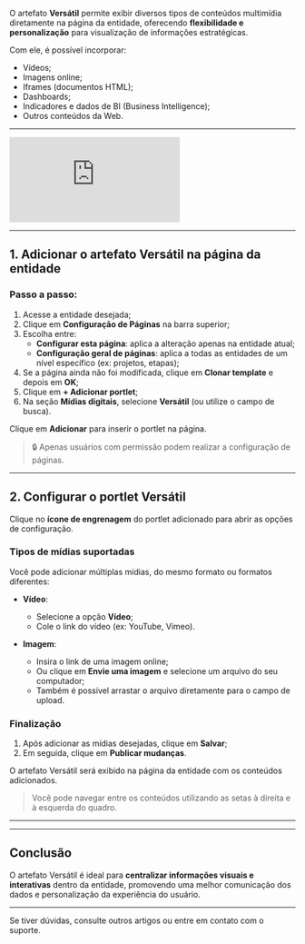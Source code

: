 O artefato **Versátil** permite exibir diversos tipos de conteúdos multimídia diretamente na página da entidade, oferecendo **flexibilidade e personalização** para visualização de informações estratégicas.

Com ele, é possível incorporar:

- Vídeos;
- Imagens online;
- Iframes (documentos HTML);
- Dashboards;
- Indicadores e dados de BI (Business Intelligence);
- Outros conteúdos da Web.
  
---

<div class="video-container">
  <iframe
    src="https://player.vimeo.com/video/1121498442"
    title="Tutoria Vimeo"
    frameborder="0"
    allow="autoplay; fullscreen; picture-in-picture"
    allowfullscreen>
  </iframe>
</div>

---

## 1. Adicionar o artefato Versátil na página da entidade

### Passo a passo:

1. Acesse a entidade desejada;
2. Clique em **Configuração de Páginas** na barra superior;
3. Escolha entre:
   - **Configurar esta página**: aplica a alteração apenas na entidade atual;
   - **Configuração geral de páginas**: aplica a todas as entidades de um nível específico (ex: projetos, etapas);
4. Se a página ainda não foi modificada, clique em **Clonar template** e depois em **OK**;
5. Clique em **+ Adicionar portlet**;
6. Na seção **Mídias digitais**, selecione **Versátil** (ou utilize o campo de busca).

Clique em **Adicionar** para inserir o portlet na página.

> 🔒 Apenas usuários com permissão podem realizar a configuração de páginas.

---

## 2. Configurar o portlet Versátil

Clique no **ícone de engrenagem** do portlet adicionado para abrir as opções de configuração.

### Tipos de mídias suportadas

Você pode adicionar múltiplas mídias, do mesmo formato ou formatos diferentes:

- **Vídeo**:
  - Selecione a opção **Vídeo**;
  - Cole o link do vídeo (ex: YouTube, Vimeo).

- **Imagem**:
  - Insira o link de uma imagem online;
  - Ou clique em **Envie uma imagem** e selecione um arquivo do seu computador;
  - Também é possível arrastar o arquivo diretamente para o campo de upload.

### Finalização

1. Após adicionar as mídias desejadas, clique em **Salvar**;
2. Em seguida, clique em **Publicar mudanças**.

O artefato Versátil será exibido na página da entidade com os conteúdos adicionados.

> Você pode navegar entre os conteúdos utilizando as setas à direita e à esquerda do quadro.

---



---

## Conclusão

O artefato Versátil é ideal para **centralizar informações visuais e interativas** dentro da entidade, promovendo uma melhor comunicação dos dados e personalização da experiência do usuário.

---

Se tiver dúvidas, consulte outros artigos ou entre em contato com o suporte.
